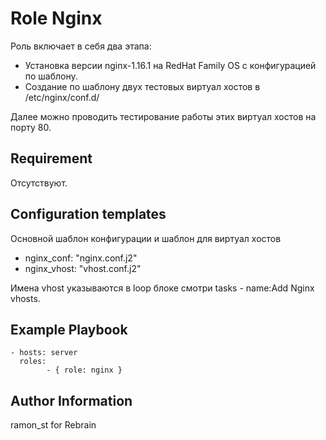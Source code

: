 Role Nginx
=========
Роль включает в себя два этапа:

* Установка версии nginx-1.16.1 на RedHat Family OS с конфигурацией по шаблону.
* Создание по шаблону двух тестовых виртуал хостов в /etc/nginx/conf.d/

Далее можно проводить тестирование работы этих виртуал хостов на порту 80.

Requirement
----------------
Отсутствуют.

Configuration templates
----------------
Основной шаблон конфигурации и шаблон для виртуал хостов
* nginx_conf: "nginx.conf.j2"
* nginx_vhost: "vhost.conf.j2"

Имена vhost указываются в loop блоке смотри tasks - name:Add Nginx vhosts.

Example Playbook
----------------
```
- hosts: server
  roles:
        - { role: nginx }
```

Author Information
------------------
ramon_st for Rebrain
